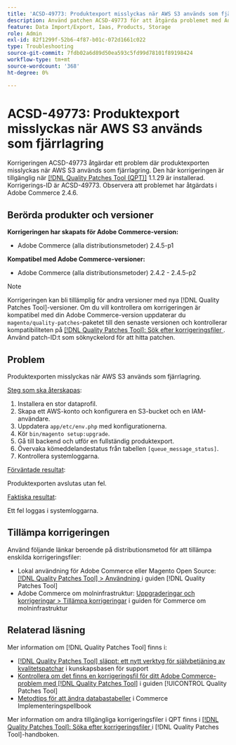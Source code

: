 ```yaml
---
title: 'ACSD-49773: Produktexport misslyckas när AWS S3 används som fjärrlagring'
description: Använd patchen ACSD-49773 för att åtgärda problemet med Adobe Commerce där produktexporten misslyckas när AWS S3 används som fjärrlagring.
feature: Data Import/Export, Iaas, Products, Storage
role: Admin
exl-id: 82f1299f-52b6-4f87-b01c-072d1661c022
type: Troubleshooting
source-git-commit: 7fdb02a6d89d50ea593c5fd99d78101f89198424
workflow-type: tm+mt
source-wordcount: '368'
ht-degree: 0%

---
```


# ACSD-49773: Produktexport misslyckas när AWS S3 används som fjärrlagring

Korrigeringen ACSD-49773 åtgärdar ett problem där produktexporten misslyckas när AWS S3 används som fjärrlagring. Den här korrigeringen är tillgänglig när [[!DNL Quality Patches Tool (QPT)]](https://experienceleague.adobe.com/en/docs/commerce-operations/tools/quality-patches-tool/quality-patches-tool-to-self-serve-quality-patches) 1.1.29 är installerad. Korrigerings-ID är ACSD-49773. Observera att problemet har åtgärdats i Adobe Commerce 2.4.6.

## Berörda produkter och versioner

**Korrigeringen har skapats för Adobe Commerce-version:**

* Adobe Commerce (alla distributionsmetoder) 2.4.5-p1

**Kompatibel med Adobe Commerce-versioner:**

* Adobe Commerce (alla distributionsmetoder) 2.4.2 - 2.4.5-p2

>[!NOTE]
>
>Korrigeringen kan bli tillämplig för andra versioner med nya [!DNL Quality Patches Tool]-versioner. Om du vill kontrollera om korrigeringen är kompatibel med din Adobe Commerce-version uppdaterar du `magento/quality-patches`-paketet till den senaste versionen och kontrollerar kompatibiliteten på [[!DNL Quality Patches Tool]: Sök efter korrigeringsfiler ](https://experienceleague.adobe.com/tools/commerce-quality-patches/index.html). Använd patch-ID:t som söknyckelord för att hitta patchen.

## Problem

Produktexporten misslyckas när AWS S3 används som fjärrlagring.

<u>Steg som ska återskapas</u>:

1. Installera en stor dataprofil.
1. Skapa ett AWS-konto och konfigurera en S3-bucket och en IAM-användare.
1. Uppdatera `app/etc/env.php` med konfigurationerna.
1. Kör `bin/magento setup:upgrade`.
1. Gå till backend och utför en fullständig produktexport.
1. Övervaka kömeddelandestatus från tabellen `[queue_message_status]`.
1. Kontrollera systemloggarna.

<u>Förväntade resultat</u>:

Produktexporten avslutas utan fel.

<u>Faktiska resultat</u>:

Ett fel loggas i systemloggarna.

## Tillämpa korrigeringen

Använd följande länkar beroende på distributionsmetod för att tillämpa enskilda korrigeringsfiler:

* Lokal användning för Adobe Commerce eller Magento Open Source: [[!DNL Quality Patches Tool] > Användning ](/help/tools/quality-patches-tool/usage.md) i guiden [!DNL Quality Patches Tool]
* Adobe Commerce om molninfrastruktur: [Uppgraderingar och korrigeringar > Tillämpa korrigeringar](https://experienceleague.adobe.com/docs/commerce-cloud-service/user-guide/develop/upgrade/apply-patches.html) i guiden för Commerce om molninfrastruktur

## Relaterad läsning

Mer information om [!DNL Quality Patches Tool] finns i:

* [[!DNL Quality Patches Tool] släppt: ett nytt verktyg för självbetjäning av kvalitetspatchar](https://experienceleague.adobe.com/en/docs/commerce-operations/tools/quality-patches-tool/quality-patches-tool-to-self-serve-quality-patches) i kunskapsbasen för support
* [Kontrollera om det finns en korrigeringsfil för ditt Adobe Commerce-problem med  [!DNL Quality Patches Tool]](/help/tools/quality-patches-tool/patches-available-in-qpt/check-patch-for-magento-issue-with-magento-quality-patches.md) i guiden [!UICONTROL Quality Patches Tool]
* [Metodtips för att ändra databastabeller](https://experienceleague.adobe.com/en/docs/commerce-operations/implementation-playbook/best-practices/development/modifying-core-and-third-party-tables#why-adobe-recommends-avoiding-modifications) i Commerce Implementeringspellbook

Mer information om andra tillgängliga korrigeringsfiler i QPT finns i [[!DNL Quality Patches Tool]: Söka efter korrigeringsfiler ](https://experienceleague.adobe.com/tools/commerce-quality-patches/index.html) i [!DNL Quality Patches Tool]-handboken.
